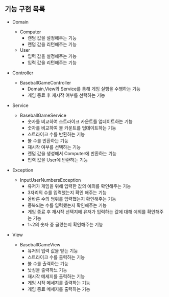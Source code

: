 ## 기능 구현 목록

- Domain
    - Computer
        - 랜덤 값을 설정해주는 기능
        - 랜덤 값을 리턴해주는 기능
    - User
        - 입력 값을 설정해주는 기능
        - 입력 값을 리턴해주는 기능

- Controller
    - BaseballGameController
        - Domain,View와 Service를 통해 게임 실행을 수행하는 기능
        - 게임 종료 후 재시작 여부를 선택하는 기능

- Service
    - BaseballGameService
        - 숫자를 비교하여 스트라이크 카운트를 업데이트하는 기능
        - 숫자를 비교하여 볼 카운트를 업데이트하는 기능
        - 스트라이크 수를 반환하는 기능
        - 볼 수를 반환하는 기능
        - 재시작 여부를 선택하는 기능
        - 랜덤 값을 생성해서 Computer에 반환하는 기능
        - 입력 값을 User에 반환하는 기능

- Exception
    - InputUserNumbersException
        - 유저가 게임을 위해 입력한 값의 예외를 확인해주는 기능
        - 3자리의 수를 입력했는지 확인 해주는 기능
        - 올바른 수의 범위를 입력했는지 확인해주는 기능
        - 중복되는 수를 입력했는지 확인해주는 기능
        - 게임 종료 후 재시작 선택지에 유저가 입력하는 값에 대해 예외를 확인해주는 기능
        - 1~2의 숫자 중 골랐는지 확인해주는 기능

- View
    - BaseballGameView
        - 유저의 입력 값을 받는 기능
        - 스트라이크 수를 출력하는 기능
        - 볼 수를 출력하는 기능
        - 낫싱을 출력하느 기능
        - 재시작 메세지를 출력하는 기능
        - 게임 시작 메세지를 출력하는 기능
        - 게임 종료 메세지를 출력하는 기능
    